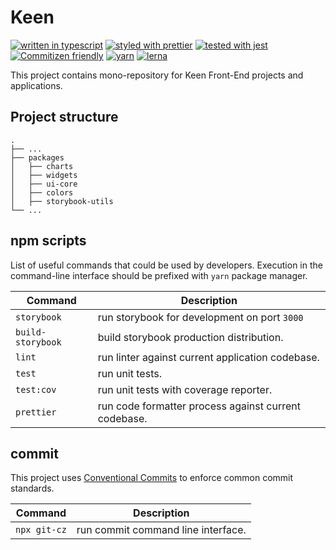 # Keen

[![written in typescript](https://img.shields.io/badge/written%20in-typescript-blue.svg)](https://www.typescriptlang.org) [![styled with prettier](https://img.shields.io/badge/styled_with-prettier-yellow.svg)](https://github.com/prettier/prettier) [![tested with jest](https://img.shields.io/badge/tested_with-jest-99424f.svg)](https://facebook.github.io/jest/) [![Commitizen friendly](https://img.shields.io/badge/commitizen-friendly-brightgreen.svg)](http://commitizen.github.io/cz-cli/) [![yarn](https://img.shields.io/badge/maintained%20with-yarn-cc00ff.svg)](https://yarnpkg.com/en/) [![lerna](https://img.shields.io/badge/maintained%20with-lerna-green.svg)](https://lerna.js.org/)

This project contains mono-repository for Keen Front-End projects and applications.

## Project structure

```
.
├── ...
├── packages            
│   ├── charts    
│   ├── widgets
│   ├── ui-core
│   ├── colors
│   ├── storybook-utils
└── ...
```

## npm scripts

List of useful commands that could be used by developers. Execution in the command-line interface should be prefixed with `yarn` package manager.

| Command               | Description                                                                       |
| --------------------- | --------------------------------------------------------------------------------- |
| `storybook`           | run storybook for development on port `3000`                                      |
| `build-storybook`     | build storybook production distribution.                                          |
| `lint`                | run linter against current application codebase.                                  |
| `test`                | run unit tests.                                                                   |
| `test:cov`            | run unit tests with coverage reporter.                                            |
| `prettier`            | run code formatter process against current codebase.                              |

## commit

This project uses [Conventional Commits](https://www.conventionalcommits.org) to enforce common commit standards.

| Command      | Description                        |
| ------------ | ---------------------------------- |
| `npx git-cz` | run commit command line interface. |
